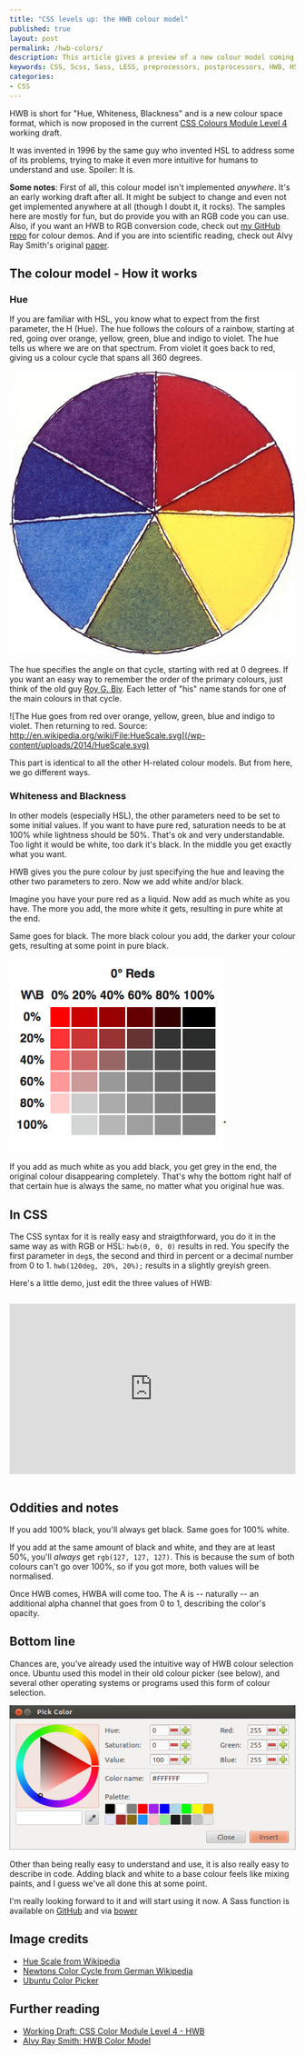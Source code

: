 ```yaml
---
title: "CSS levels up: the HWB colour model"
published: true
layout: post
permalink: /hwb-colors/
description: This article gives a preview of a new colour model coming up in CSS Level 4
keywords: CSS, Scss, Sass, LESS, preprocessors, postprocessors, HWB, HSL, colour model, Browsers, HTML, HTML5
categories:
- CSS
---
```


HWB is short for "Hue, Whiteness, Blackness" and is a new colour space format, which is now proposed in the current [CSS Colours Module Level 4](http://dev.w3.org/csswg/css-color/#the-hwb-notation) working draft.

It was invented in 1996 by the same guy who invented HSL to address some of its problems, trying to make it even more intuitive for humans to understand and use. Spoiler: It is.

**Some notes**: First of all, this colour model isn't implemented *anywhere*. It's an early working draft after all. It might be subject to change and even not get implemented anywhere at all (though I doubt it, it rocks). The samples here are mostly for fun, but do provide you with an RGB code you can use. Also, if you want an HWB to RGB conversion code, check out [my GitHub repo](https://github.com/ddprrt/color-demos) for colour demos. And if you are into scientific reading, check out Alvy Ray Smith's original [paper](http://alvyray.com/Papers/CG/HWB_JGTv208.pdf).

## The colour model - How it works

### Hue

If you are familiar with HSL, you know what to expect from the first parameter, the H (Hue). The hue follows the colours of a rainbow, starting at red, going over orange, yellow, green, blue and indigo to violet. The hue tells us where we are on that spectrum. From violet it goes back to red, giving us a colour cycle that spans all 360 degrees. 

![The colour cycle by Newton in 1700s](/wp-content/uploads/2014/newton.jpg)

The hue specifies the angle on that cycle, starting with red at 0 degrees. If you want an easy way to remember the order of the primary colours, just think of the old guy [Roy G. Biv](http://en.wikipedia.org/wiki/Roy_G._Biv). Each letter of "his" name stands for one of the main colours in that cycle.

![The Hue goes from red over orange, yellow, green, blue and indigo to violet. Then returning to red. Source: http://en.wikipedia.org/wiki/File:HueScale.svg](/wp-content/uploads/2014/HueScale.svg)

This part is identical to all the other H-related colour models. But from here, we go different ways.

### Whiteness and Blackness

In other models (especially HSL), the other parameters need to be set to some initial values. If you want to have pure red, saturation needs to be at 100% while lightness should be 50%. That's ok and very understandable. Too light it would be white, too dark it's black. In the middle you get exactly what you want.

HWB gives you the pure colour by just specifying the hue and leaving the other two parameters to zero. Now we add white and/or black. 

Imagine you have your pure red as a liquid. Now add as much white as you have. The more you add, the more white it gets, resulting in pure white at the end.

Same goes for black. The more black colour you add, the darker your colour gets, resulting at some point in pure black.

![Whiteness and Blackness for the color red](/wp-content/uploads/2014/red-hwb.png)

If you add as much white as you add black, you get grey in the end, the original colour disappearing completely. That's why the bottom right half of that certain hue is always the same, no matter what you original hue was.

## In CSS

The CSS syntax for it is really easy and straigthforward, you do it in the same way as with RGB or HSL: `hwb(0, 0, 0)` results in red. You specify the first parameter in `deg`s, the second and third in percent or a decimal number from 0 to 1. `hwb(120deg, 20%, 20%);` results in a slightly greyish green.

Here's a little demo, just edit the three values of HWB:

<iframe src="http://fettblog.eu/color-demos/hwb" style="width:100%; height: 300px; margin: 1em 0" frameborder="0"></iframe>

## Oddities and notes

If you add 100% black, you'll always get black. Same goes for 100% white.

If you add at the same amount of black and white, and they are at least 50%, you'll *always* get `rgb(127, 127, 127)`. This is because the sum of both colours can't go over 100%, so if you got more, both values will be normalised.

Once HWB comes, HWBA will come too. The A is -- naturally -- an additional alpha channel that goes from 0 to 1, describing the color's opacity.

## Bottom line

Chances are, you've already used the intuitive way of HWB colour selection once. Ubuntu used this model in their old colour picker (see below), and several other operating systems or programs used this form of colour selection.

![Ubuntu Color Picker](/wp-content/uploads/2014/ubuntu-color-picker.png)

Other than being really easy to understand and use, it is also really easy to describe in code. Adding black and white to a base colour feels like mixing paints, and I guess we've all done this at some point.

I'm really looking forward to it and will start using it now. A Sass function is available on [GitHub](https://github.com/ddprrt/sass-hwb) and via [bower](http://bower.io)


## Image credits

* [Hue Scale from Wikipedia](http://en.wikipedia.org/wiki/File:HueScale.svg)
* [Newtons Color Cycle from German Wikipedia](http://de.wikipedia.org/wiki/Farbkreis#mediaviewer/Datei:LYS05_Newton_colour_circle.JPG)
* [Ubuntu Color Picker](http://ubuntuforums.org/showthread.php?t=1944937)

## Further reading

* [Working Draft: CSS Color Module Level 4 - HWB](http://dev.w3.org/csswg/css-color/#the-hwb-notation)
* [Alvy Ray Smith: HWB Color Model](http://alvyray.com/Papers/CG/HWB_JGTv208.pdf)
